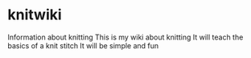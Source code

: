 # knitwiki
Information about knitting
This is my wiki about knitting
It will teach the basics of a knit stitch
It will be simple and fun
